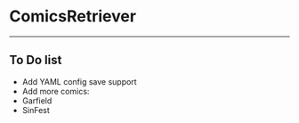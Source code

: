 # ComicsRetriever
******************************************************************************

## To Do list

* Add YAML config save support
* Add more comics:
 * Garfield
 * SinFest